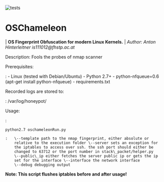 ![tests](https://github.com/mushorg/oschameleon/actions/workflows/test/badge.svg)

OSChameleon
===========

| **OS Fingerprint Obfuscation for modern Linux Kernels.**
| *Author: Anton Hinterleitner is111012\@fhstp.ac.at*

Description: Fools the probes of nmap scanner

Prerequisites:

:   -   Linux (tested with Debian/Ubuntu)
    -   Python 2.7+
    -   python-nfqueue=0.6 (apt-get install python-nfqueue)
    -   requirements.txt

Recorded logs are stored to:

:   /var/log/honeypot/

Usage:

:   

    python2.7 oschameleonRun.py

    :   \--template path to the nmap fingerprint, either absolute or
        relative to the execution folder \--server sets an exception for
        the iptables to access over ssh. the ssh port should either be
        changed to 63712 or the port number in stack\_packet/helper.py
        \--public\_ip either fetches the server public ip or gets the ip
        set for the interface \--interface the network interface
        \--debug debugging output

**Note: This script flushes iptables before and after usage!**
